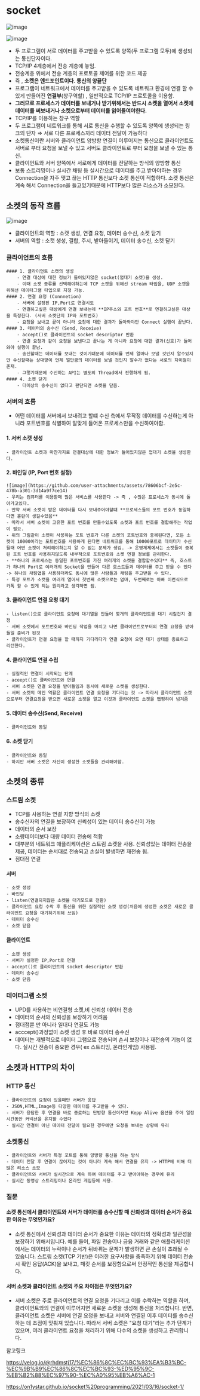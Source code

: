 # socket
![image](https://github.com/user-attachments/assets/d51f544d-4322-4522-8648-a306a28eb0eb)

![image](https://github.com/user-attachments/assets/bf6bd19f-0b1b-4d6f-81b2-ca003b07d7b7)

- 두 프로그램이 서로 데이터를 주고받을 수 있도록 양쪽(두 프로그램 모두)에 생성되는 통신단자이다.
- TCP/IP 4계층에서 전송 계층에 놓임.
- 전송계층 위에서 전송 계층의 포로토콜 제어를 위한 코드 제공 
- 즉 , **소켓은 엔드포인트이다. 통신의 양끝단**
- 프로그램이 네트워크에서 데이터를 주고받을 수 있도록 네트워크 환경에 연결 할 수 있게 만들어진 **연결부**(창구역할) , 일반적으로 TCP/IP 프로토콜을 이용함.
- **그러므로 프로세스가 데이터를 보내거나 받기위해서는 반드시 소켓을 열어서 소켓에 데이터를 써보내거나 소켓으로부터 데이터를 읽어들여야한다.**
- TCP/IP를 이용하는 창구 역할
- 두 프로그램이 네트워크를 통해 서로 통신을 수행할 수 있도록 양쪽에 생성되는 링크의 단자
⇒ 서로 다른 프로세스끼리 데이터 전달이 가능하다
- 소켓통신이란 서버와 클라이언트 양방향 연결이 이루어지는 통신으로 클라이언트도 서버로 부터 요청을 보낼 수 있고 서버도 클라이언트로 부터 요청을 보낼 수 있는 통신.
- 클라이언트와 서버 양쪽에서 서로에게 데이터를 전달하는 방식의 양방향 통신
- 보통 스트리밍이나 실시간 채팅 등 실시간으로 데이터를 주고 받아야하는 경우 Connection을 자주 맺고 끊는 HTTP 통신보다 소켓 통신이 적합하다. 소켓 통신은 계속 해서 Connection을 들고있기때문에 HTTP보다 많은 리소스가 소모된다. 


## 소켓의 동작 흐름 
![image](https://github.com/user-attachments/assets/9c68b769-6ac2-471f-91f4-b363f82e55f2)

- 클라이언트의 역할 : 소캣 생성, 연결 요청, 데이터 송수신, 소켓 닫기
- 서버의 역할 : 소캣 생성, 결합, 주시, 받아들이기, 데이터 송수신, 소켓 닫기

### 클라이언트의 흐름
    #### 1. 클라이언트 소캣의 생성
        - 연결 대상에 대한 정보가 들어있지않은 socket(껍대기 소캣)을 생성.
        - 이때 소켓 종류를 선택해야하는데 TCP 소켓을 위해선 stream 타입을, UDP 소캣을 위해선 데이터그램 타입으로 지정 가능.
    #### 2. 연결 요청 (Connnetion)
        - 서버에 설정된 IP,Port로 연결시도
        - 연결하고싶은 대상에게 연결 보내는데 **IP주소와 포트 번호**로 연결하고싶은 대상을 특정한다. (서버 소켓단의 IP와 포트번호)
        - 요청을 보내고 끝이 아니라 요청에 대한 결과가 돌아와야만 Connect 실행이 끝난다.
    #### 3. 데이터의 송수신 (Send, Receive)
        - accept()로 클라이언트의 socket descriptor 반환
        - 연결 요청과 같이 요청을 보낸다고 끝나는 게 아니라 요청에 대한 결과(신호)가 들어와야 실행이 끝남.
        - 송신할때는 데이터를 보내는 것이기떄문에 데이터를 언제 얼마나 보낼 것인지 알수있지만 수신할때는 상대방이 언제 얼만큼의 데이터를 보낼 것인지 알수가 없다는 서로의 차이점이 존재.
        - 그렇기때문에 수신하는 API는 별도의 Thread에서 진행하게 됨.
    #### 4. 소켓 닫기 
        - 더이상의 송수신이 없다고 판단되면 소켓을 닫음.

### 서버의 흐름
- 어떤 데이터를 서버에서 보내려고 할떄 수신 측에서 무작정 데이터를 수신하는게 아니라 포트번호를 식별하여 알맞게 들어온 프로세스만을 수신하여야함.
#### 1. 서버 소캣 생성
    - 클라이언트 소켓과 마찬가지로 연결대상에 대한 정보가 들어있지않은 껍대기 소켓을 생성한다.
#### 2. 바인딩 (IP, Port 번호 설정)
    ![image](https://github.com/user-attachments/assets/78606bcf-2e5c-478b-a301-3d14a9f7ce14)
    - 우리는 컴퓨터를 이용할때 많은 서비스를 사용한다 -> 즉 , 수많은 프로세스가 동시에 돌아가고있다.
    - 만약 서버 소켓이 받은 데이터를 다시 보내주어야할떄 **프로세스들의 포트 번호가 동일하다면 혼란이 생길수있음**
    - 따라서 서버 소켓이 고유한 포트 번호를 만들수있도록 소켓과 포트 번호를 결합해주는 작업이 필요.
    - 위의 그림같이 소켓이 사용하는 포트 번호가 다른 소켓의 포트번호와 중복된다면, 모든 소켓이 10000이라는 포트번호를 사용하게 된다면 네트워크를 통해 10000포트로 데이터가 수신될때 어떤 소켓이 처리해야하는지 알 수 없는 문제가 생김. -> 운영체제에서는 소켓들이 중복된 포트 번호를 사용하지않도록 내부적으로 포트번호와 소켓 연결 정보를 관리한다.
    - **하나의 프로세스는 동일한 포트번호를 가진 여러개의 소켓을 결합할수있다** 즉, 호스트가 하나의 Port로 여러개의 Socket을 만들어 다른 호스트들과 데이터를 주고 받을 수 있다 -> 하나의 채팅앱을 사용하더라도 동시에 많은 사람들과 채팅을 주고받을 수 있다.
    - 특정 포트가 소캣을 여러개 열어서 첫번째 소켓으로는 엄마, 두번째로는 아빠 이런식으로 카톡 할 수 있게 되는 원리라고 생각하면 됨.
#### 3. 클라이언트 연결 요청 대기 
    - listen()으로 클라이언트 요청에 대기열을 만들어 몇개의 클라이언트를 대기 시킬건지 결정
    - 서버 소켓에서 포트번호와 바인딩 작업을 마치고 나면 클라이언트로부터의 연결 요청을 받아들일 준비가 된것
    - 클라이언트가 연결 요청을 할 때까지 기다리다가 연결 요청이 오면 대기 상태를 종료하고 리턴한다.
#### 4. 클라이언트 연결 수립
    - 실질적인 연결이 시작되는 단계
    - aceept()로 클라이언트와 연결
    - 서버 소켓은 연결 요청을 받아들임과 동시에 새로운 소켓을 생성한다.
    - 서버 소켓의 메인 역활은 클라이언트 연결 요청을 기다리는 것 -> 따라서 클라이언트 소켓으로부터 연결요청을 받으면 새로운 소켓을 열고 이것과 클라이언트 소켓을 맵핑하여 넘겨줌
#### 5. 데이터 송수신(Send, Receive)
    - 클라이언트와 동일
#### 6. 소켓 닫기
    - 클라이언트와 동일
    - 하지만 서버 소켓은 자신이 생성한 소켓들을 관리해야함. 

## 소켓의 종류 
### 스트림 소켓
- TCP를 사용하는 연결 지향 방식의 소켓
- 송수신자의 연결을 보장하여 신뢰성이 있는 데이터 송수신이 가능
- 데이터의 순서 보장
- 소량데이터보다 대량 데이터 전송에 적합
- 대부분의 네트워크 애플리케이션은 스트림 소켓을 사용. 신뢰성있는 데이터 전송을 제공, 데이터는 순서대로 전송되고 손실이 발생하면 재전송 됨.
- 점대점 연결
#### 서버
    - 소켓 생성
    - 바인딩
    - listen(연결되지않은 소켓을 대기모드로 전환)
    - 클라이언트 요청 수락 후 통신을 위한 실질적인 소켓 생성(처음에 생성한 소켓은 새로운 클라이언트 요청을 대기하기위해 쓰임)
    - 데이터 송수신
    - 소켓 닫음
#### 클라이언트
    - 소켓 생성
    - 서버가 설정한 IP,Port로 연결
    - accept()로 클라이언트의 socket descriptor 반환
    - 데이터 송수신
    - 소켓 닫음

### 데이터그램 소켓
- UPD를 사용하는 비연결형 소켓,비 신뢰성 데이터 전송
- 데이터의 순서와 신뢰성을 보장하기 어려움
- 점대점뿐 만 아니라 일대다 연결도 가능
- acccept()과정없이 소켓 생성 후 바로 데이터 송수신
- 데이터는 개별적으로 데이터 그램으로 전송되며 손서 보장이나 재전송의 기능이 없다. 실시간 전송이 중요한 경우( ex 스트리밍, 온라인게임) 사용됨.


## 소켓과 HTTP의 차이 
### HTTP 통신
    - 클라이언트의 요청이 있을때만 서버가 응답
    - JSON,HTML,Image등 다양한 데이터를 주고받을 수 있다.
    - 서버가 응답한 후 연결을 바로 종료하는 단방향 통신이지만 Kepp Alive 옵션을 주어 일정 시간동안 커넥션을 유지할 수있다
    - 실시간 연결이 아닌 데이터 전달이 필요한 경우에만 요청을 보내는 상황에 유리
### 소켓통신
    - 클라이언트와 서버가 특정 포트를 통해 양방향 통신을 하는 방식
    - 데이터 전달 후 연결이 끊어지는 것이 아니라 계속 해서 연결을 유지 -> HTTP에 비해 더 많은 리소스 소모
    - 클라이언트와 서버가 실시간으로 계속 하여 데이터를 주고 받아야하는 경우에 유리
    - 실시간 동영상 스트리밍이나 온라인 게임등에 사용.


### 질문
#### 소켓 통신에서 클라이언트와 서버가 데이터를 송수신할 때 신뢰성과 데이터 순서가 중요한 이유는 무엇인가요?
- 소켓 통신에서 신뢰성과 데이터 순서가 중요한 이유는 데이터의 정확성과 일관성을 보장하기 위해서입니다. 예를 들어, 파일 전송이나 금융 거래와 같은 애플리케이션에서는 데이터의 누락이나 순서가 뒤바뀌는 문제가 발생하면 큰 손실이 초래될 수 있습니다. 스트림 소켓(TCP 기반)은 이러한 요구사항을 충족하기 위해 데이터 전송 시 확인 응답(ACK)을 보내고, 패킷 순서를 보장함으로써 안정적인 통신을 제공합니다.

#### 서버 소켓과 클라이언트 소켓의 주요 차이점은 무엇인가요?
- 서버 소켓은 주로 클라이언트의 연결 요청을 기다리고 이를 수락하는 역할을 하며, 클라이언트와의 연결이 이루어지면 새로운 소켓을 생성해 통신을 처리합니다. 반면, 클라이언트 소켓은 서버에 연결 요청을 보내고 서버와 연결된 이후 데이터를 송수신하는 데 초점이 맞춰져 있습니다. 따라서 서버 소켓은 "요청 대기"라는 추가 단계가 있으며, 여러 클라이언트 요청을 처리하기 위해 다수의 소켓을 생성하고 관리합니다.


참고링크 

https://velog.io/@rhdmstj17/%EC%86%8C%EC%BC%93%EA%B3%BC-%EC%9B%B9%EC%86%8C%EC%BC%93-%ED%95%9C-%EB%B2%88%EC%97%90-%EC%A0%95%EB%A6%AC-1

https://on1ystar.github.io/socket%20programming/2021/03/16/socket-1/